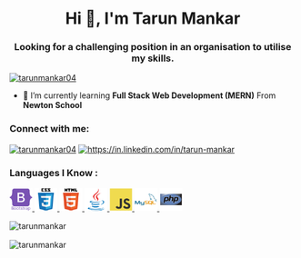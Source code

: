 <h1 align="center">Hi 👋, I'm Tarun Mankar</h1>
<h3 align="center">Looking for a challenging position in an organisation to utilise my skills.</h3>

<p align="left"> <a href="https://twitter.com/tarunmankar04" target="blank"><img src="https://img.shields.io/twitter/follow/tarunmankar04?logo=twitter&style=for-the-badge" alt="tarunmankar04" /></a> </p>

- 🌱 I’m currently learning **Full Stack Web Development (MERN)** From **Newton School**

<h3 align="left">Connect with me:</h3>
<p align="left">
<a href="https://twitter.com/tarunmankar04" target="blank"><img align="center" src="https://raw.githubusercontent.com/rahuldkjain/github-profile-readme-generator/master/src/images/icons/Social/twitter.svg" alt="tarunmankar04" height="30" width="40" /></a>
<a href="https://in.linkedin.com/in/tarun-mankar" target="blank"><img align="center" src="https://raw.githubusercontent.com/rahuldkjain/github-profile-readme-generator/master/src/images/icons/Social/linked-in-alt.svg" alt="https://in.linkedin.com/in/tarun-mankar" height="30" width="40" /></a>
</p>

<h3 align="left">Languages I Know :</h3>
<p align="left"> <a href="https://getbootstrap.com" target="_blank" rel="noreferrer"> <img src="https://raw.githubusercontent.com/devicons/devicon/master/icons/bootstrap/bootstrap-plain-wordmark.svg" alt="bootstrap" width="40" height="40"/> </a> <a href="https://www.w3schools.com/css/" target="_blank" rel="noreferrer"> <img src="https://raw.githubusercontent.com/devicons/devicon/master/icons/css3/css3-original-wordmark.svg" alt="css3" width="40" height="40"/> </a> <a href="https://www.w3.org/html/" target="_blank" rel="noreferrer"> <img src="https://raw.githubusercontent.com/devicons/devicon/master/icons/html5/html5-original-wordmark.svg" alt="html5" width="40" height="40"/> </a> <a href="https://www.java.com" target="_blank" rel="noreferrer"> <img src="https://raw.githubusercontent.com/devicons/devicon/master/icons/java/java-original.svg" alt="java" width="40" height="40"/> </a> <a href="https://developer.mozilla.org/en-US/docs/Web/JavaScript" target="_blank" rel="noreferrer"> <img src="https://raw.githubusercontent.com/devicons/devicon/master/icons/javascript/javascript-original.svg" alt="javascript" width="40" height="40"/> </a> <a href="https://www.mysql.com/" target="_blank" rel="noreferrer"> <img src="https://raw.githubusercontent.com/devicons/devicon/master/icons/mysql/mysql-original-wordmark.svg" alt="mysql" width="40" height="40"/> </a> <a href="https://www.php.net" target="_blank" rel="noreferrer"> <img src="https://raw.githubusercontent.com/devicons/devicon/master/icons/php/php-original.svg" alt="php" width="40" height="40"/> </a> </p>

<p><img align="center" src="https://github-readme-stats.vercel.app/api/top-langs?username=tarunmankar&show_icons=true&locale=en&layout=compact" alt="tarunmankar" /></p>

<p><img align="center" src="https://github-readme-streak-stats.herokuapp.com/?user=tarunmankar&" alt="tarunmankar" /></p>

